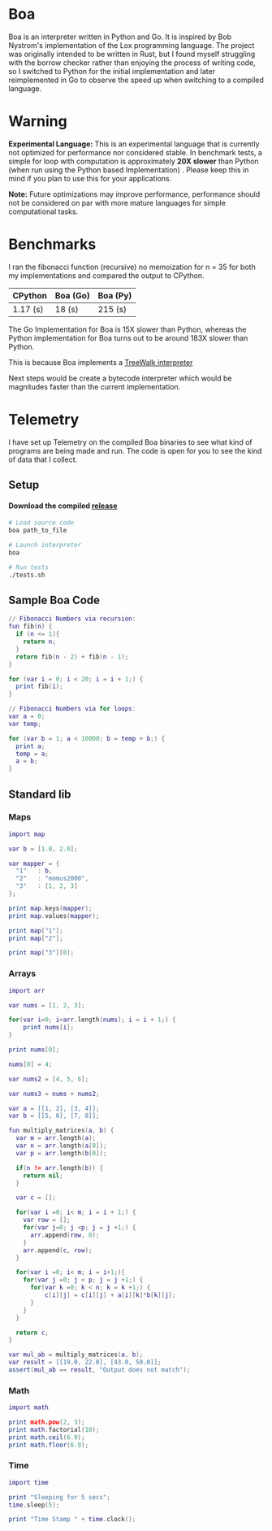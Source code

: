 # Boa

Boa is an interpreter written in Python and Go. It is inspired by Bob Nystrom's implementation of the Lox programming language. The project was originally intended to be written in Rust, but I found myself struggling with the borrow checker rather than enjoying the process of writing code, so I switched to Python for the initial implementation and later reimplemented in Go to observe the speed up when switching to a compiled language.

# Warning

**Experimental Language:** This is an experimental language that is currently not optimized for performance nor considered stable. In benchmark tests, a simple for loop with computation is approximately **20X slower** than Python (when run using the Python based Implementation) . Please keep this in mind if you plan to use this for your applications.


**Note:** Future optimizations may improve performance, performance should
not be considered on par with more mature languages for simple computational
tasks. 

# Benchmarks

I ran the fibonacci function (recursive) no memoization for n = 35 for both my
implementations and compared the output to CPython.


|  CPython | Boa (Go) | Boa (Py) |
|----------|----------|----------|
| 1.17 (s) | 18 (s)   | 215 (s)  |


The Go Implementation for Boa is 15X slower than Python, whereas the Python implementation
for Boa turns out to be around 183X slower than Python.

This is because Boa implements a [TreeWalk interpreter](https://www.reddit.com/r/AskComputerScience/comments/lu3edy/tree_walking_vs_bytecode_interpreters/)

Next steps would be create a bytecode interpreter which would be magnitudes faster than
the current implementation.

# Telemetry

I have set up Telemetry on the compiled Boa binaries to see what kind of programs are being made and run. The
code is open for you to see the kind of data that I collect.

## Setup

#### Download the compiled [release](https://github.com/MoMus2000/Boa/releases/tag/0.1)

```bash
# Load source code
boa path_to_file

# Launch interpreter
boa

# Run tests
./tests.sh
```

## Sample Boa Code

```lua
// Fibonacci Numbers via recursion:
fun fib(n) {
  if (n <= 1){
    return n;
  }
  return fib(n - 2) + fib(n - 1);
}

for (var i = 0; i < 20; i = i + 1;) {
  print fib(i);
}

// Fibonacci Numbers via for loops:
var a = 0;
var temp;

for (var b = 1; a < 10000; b = temp + b;) {
  print a;
  temp = a;
  a = b;
}

```

## Standard lib

### Maps
```lua
import map

var b = [1.0, 2.0];

var mapper = {
  "1"   : b,
  "2"   : "momus2000",
  "3"   : [1, 2, 3]
};

print map.keys(mapper);
print map.values(mapper);

print map["1"];
print map["2"];

print map["3"][0];
```

### Arrays
```lua
import arr

var nums = [1, 2, 3];

for(var i=0; i<arr.length(nums); i = i + 1;) {
    print nums[i];
}

print nums[0];

nums[0] = 4;

var nums2 = [4, 5, 6];

var nums3 = nums + nums2;

var a = [[1, 2], [3, 4]];
var b = [[5, 6], [7, 8]];

fun multiply_matrices(a, b) {
  var m = arr.length(a);
  var n = arr.length(a[0]);
  var p = arr.length(b[0]);

  if(n != arr.length(b)) {
    return nil;
  }

  var c = [];

  for(var i =0; i< m; i = i + 1;) {
    var row = [];
    for(var j=0; j <p; j = j +1;) {
      arr.append(row, 0);
    }
    arr.append(c, row);
  }

  for(var i =0; i< m; i = i+1;){
    for(var j =0; j < p; j = j +1;) {
      for(var k =0; k < n; k = k +1;) {
          c[i][j] = c[i][j] + a[i][k]*b[k][j];
      }
    }
  }

  return c;
}

var mul_ab = multiply_matrices(a, b);
var result = [[19.0, 22.0], [43.0, 50.0]];
assert(mul_ab == result, "Output does not match");

```

### Math
```lua
import math

print math.pow(2, 3);
print math.factorial(10);
print math.ceil(6.9);
print math.floor(6.9);

```
### Time
```lua
import time

print "Sleeping for 5 secs";
time.sleep(5);

print "Time Stamp " + time.clock();

```
